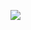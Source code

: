 ![](https://64.media.tumblr.com/311db6241f09e0f4f41c65eaedb688a1/281be6bcacc41dca-07/s400x600/c4fb2277f497cb8393ad8dbd36964a57e888fe93.gifv)
